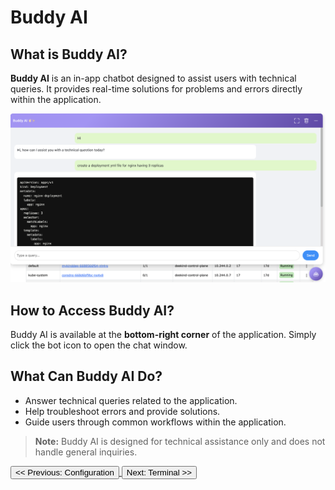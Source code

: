 # Buddy AI

## What is Buddy AI?

**Buddy AI** is an in-app chatbot designed to assist users with technical queries. It provides real-time solutions for problems and errors directly within the application.

![Buddy AI](../../images/buddy-bot.png)

## How to Access Buddy AI?

Buddy AI is available at the **bottom-right corner** of the application. Simply click the bot icon to open the chat window.

## What Can Buddy AI Do?

- Answer technical queries related to the application.
- Help troubleshoot errors and provide solutions.
- Guide users through common workflows within the application.

> **Note:** Buddy AI is designed for technical assistance only and does not handle general inquiries.


<a href="#configuration">
  <button class="btn btn-secondary btn-sm"> << Previous: Configuration </button>
</a>

<a href="#terminal">
  <button class="btn btn-primary btn-sm">Next: Terminal >> </button>
</a>